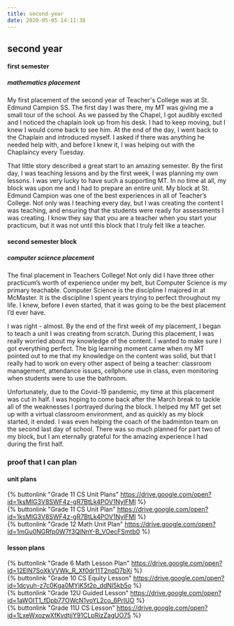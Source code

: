 ```yaml
---
title: second-year
date: 2020-05-05 14:11:38
---
```


## second year

#### first semester
##### mathematics placement

My first placement of the second year of Teacher's College was at St. Edmund Campion SS. The first day I was there, my MT was giving me a small tour of the school. As we passed by the Chapel, I got audibly excited and I noticed the chaplain look up from his desk. I had to keep moving, but I knew I would come back to see him. At the end of the day, I went back to the Chaplain and introduced myself. I asked if there was anything he needed help with, and before I knew it, I was helping out with the Chaplaincy every Tuesday.

That little story described a great start to an amazing semester. By the first day, I was teaching lessons and by the first week, I was planning my own lessons. I was very lucky to have such a supporting MT. In no time at all, my block was upon me and I had to prepare an entire unit. My block at St. Edmund Campion was one of the best experiences in all of Teacher’s College. Not only was I teaching every day, but I was creating the content I was teaching, and ensuring that the students were ready for assessments I was creating. I know they say that you are a teacher when you start your practicum, but it was not until this block that I truly felt like a teacher.

#### second semester block
##### computer science placement

The final placement in Teachers College! Not only did I have three other practicum’s worth of experience under my belt, but Computer Science is my primary teachable. Computer Science is the discipline I majored in at McMaster. It is the discipline I spent years trying to perfect throughout my life. I knew, before I even started, that it was going to be the best placement I’d ever have.

I was right - almost. By the end of the first week of my placement, I began to teach a unit I was creating from scratch. During this placement, I was really worried about my knowledge of the content. I wanted to make sure I got everything perfect. The big learning moment came when my MT pointed out to me that my knowledge on the content was solid, but that I really had to work on every other aspect of being a teacher: classroom management, attendance issues, cellphone use in class, even monitoring when students were to use the bathroom.

Unfortunately, due to the Covid-19 pandemic, my time at this placement was cut in half. I was hoping to come back after the March break to tackle all of the weaknesses I portrayed during the block. I helped my MT get set up with a virtual classroom environment, and as quickly as my block started, it ended. I was even helping the coach of the badminton team on the second last day of school. There was so much planned for part two of my block, but I am eternally grateful for the amazing experience I had during the first half.

<div class="divider"></div>

### proof that I can plan

#### unit plans
{% buttonlink "Grade 11 CS Unit Plans" https://drive.google.com/open?id=1ksMIG3V8SWF4z-gR7BtLk4POV1NylFMl %}
<br/>
{% buttonlink "Grade 11 CS Unit Plan" https://drive.google.com/open?id=1ksMIG3V8SWF4z-gR7BtLk4POV1NylFMl %}
<br/>
{% buttonlink "Grade 12 Math Unit Plan" https://drive.google.com/open?id=1mGu0NGRfp0W7f3QlNnY-B_VOecFSmtb0 %}

#### lesson plans
{% buttonlink "Grade 6 Math Lesson Plan" https://drive.google.com/open?id=12ElN7SoXkVVWk_R_Xf0dr11T2nqD7bXi %}
<br/>
{% buttonlink "Grade 10 CS Equity Lesson" https://drive.google.com/open?id=1dcyuh-z7c0Kga0MYjK5t2p_ddNI5kb5o %}
<br/>
{% buttonlink "Grade 12U Guided Lesson" https://drive.google.com/open?id=1aWOIT1_fDpb77OWcN1voYL2co_6PrIUO %}
<br/>
{% buttonlink "Grade 11U CS Lesson" https://drive.google.com/open?id=1LxeWxozwXfKvdtjjY91CLpRizZagUO75 %}
<br/><br/>
